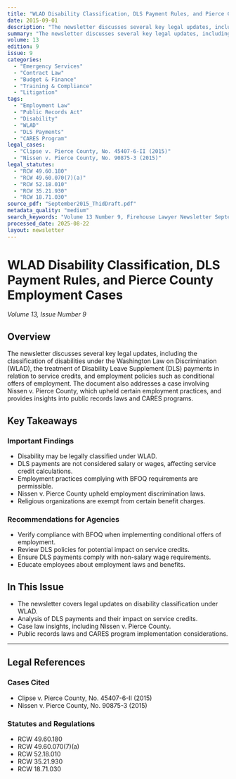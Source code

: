 ```yaml
---
title: "WLAD Disability Classification, DLS Payment Rules, and Pierce County Employment Cases"
date: 2015-09-01
description: "The newsletter discusses several key legal updates, including the classification of disabilities under the Washington Law on Discrimination (WLAD), the treatment of Disability Leave Supplement (DLS) payments in relation to service credits, and employment policies such as conditional offers of employment. The document also addresses a case involving Nissen v. Pierce County, which upheld certain employment practices, and provides insights into public records laws and CARES programs."
summary: "The newsletter discusses several key legal updates, including the classification of disabilities under the Washington Law on Discrimination (WLAD), the treatment of Disability Leave Supplement (DLS) payments in relation to service credits, and employment policies such as conditional offers of employment. The document also addresses a case involving Nissen v. Pierce County, which upheld certain employment practices, and provides insights into public records laws and CARES programs."
volume: 13
edition: 9
issue: 9
categories:
  - "Emergency Services"
  - "Contract Law"
  - "Budget & Finance"
  - "Training & Compliance"
  - "Litigation"
tags:
  - "Employment Law"
  - "Public Records Act"
  - "Disability"
  - "WLAD"
  - "DLS Payments"
  - "CARES Program"
legal_cases:
  - "Clipse v. Pierce County, No. 45407-6-II (2015)"
  - "Nissen v. Pierce County, No. 90875-3 (2015)"
legal_statutes:
  - "RCW 49.60.180"
  - "RCW 49.60.070(7)(a)"
  - "RCW 52.18.010"
  - "RCW 35.21.930"
  - "RCW 18.71.030"
source_pdf: "September2015_ThidDraft.pdf"
metadata_quality: "medium"
search_keywords: "Volume 13 Number 9, Firehouse Lawyer Newsletter September 2015, Clipse v. Pierce County, WLAD disability classification, DLS payment rules, Washington Law Against Discrimination"
processed_date: 2025-08-22
layout: newsletter
---
```


# WLAD Disability Classification, DLS Payment Rules, and Pierce County Employment Cases

*Volume 13, Issue Number 9*

## Overview

The newsletter discusses several key legal updates, including the classification of disabilities under the Washington Law on Discrimination (WLAD), the treatment of Disability Leave Supplement (DLS) payments in relation to service credits, and employment policies such as conditional offers of employment. The document also addresses a case involving Nissen v. Pierce County, which upheld certain employment practices, and provides insights into public records laws and CARES programs.

## Key Takeaways

### Important Findings

- Disability may be legally classified under WLAD.
- DLS payments are not considered salary or wages, affecting service credit calculations.
- Employment practices complying with BFOQ requirements are permissible.
- Nissen v. Pierce County upheld employment discrimination laws.
- Religious organizations are exempt from certain benefit charges.

### Recommendations for Agencies

- Verify compliance with BFOQ when implementing conditional offers of employment.
- Review DLS policies for potential impact on service credits.
- Ensure DLS payments comply with non-salary wage requirements.
- Educate employees about employment laws and benefits.

## In This Issue

- The newsletter covers legal updates on disability classification under WLAD.
- Analysis of DLS payments and their impact on service credits.
- Case law insights, including Nissen v. Pierce County.
- Public records laws and CARES program implementation considerations.

---

## Legal References

### Cases Cited

- Clipse v. Pierce County, No. 45407-6-II (2015)
- Nissen v. Pierce County, No. 90875-3 (2015)

### Statutes and Regulations

- RCW 49.60.180
- RCW 49.60.070(7)(a)
- RCW 52.18.010
- RCW 35.21.930
- RCW 18.71.030

